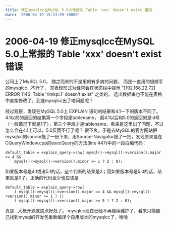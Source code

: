 ```yaml
---
title: 修正mysqlcc在MySQL 5.0上常报的 Table 'xxx' doesn't exist 错误
date: '2006-04-19 15:13:59 +0800'
---
```


# 2006-04-19  修正mysqlcc在MySQL 5.0上常报的 Table 'xxx' doesn't exist 错误

公司上了MySQL 5.0， 随之而来的不是用的有多爽的问题， 而是一直用的很顺手的mysqlcc...不行了， 其表现形式为经常会在状态栏中提示 "\[192.168.22.72\] ERROR 1146: Table 'rimkpi.1' doesn't exist" 之类的。 选出数据来也不能在表格中直接修改了，到底mysqlcc出了啥问题呢？

经过观察，发现在MySQL 5.0上 EXPLAIN 语句的结果和4.1一下的版本不同了。4.1以前的返回的结果第一个字段是tablename， 而4.1以后和5.0的返回的是id号（一般情况下就是1了），第三个字段才是tablename。看来是这里出了问题，不过怎么会在4.1上可以，5.0反而不行了呢？ 很不爽，于是去MySQL的官方网站把mysqlcc的source拖了一份下来，用Source-Navigator跟了一把，发现原来是在CQueryWindow.cpp的execQuery的方法\(line 447\)中的一段白痴代码：

```text
default_table = explain_query->row( mysql()->mysql()->version().major >= 4 &&
    mysql()->mysql()->version().minor >= 1 ? 2 : 0);
```

如果版本号是4.1或者5.1的话，这个判断的结果是2；而如果版本号是5.0的话，结果就是0了。正确的代码至少也应该是

```text
default_table = explain_query->row(
    ( mysql()->mysql()->version().major == 4 && mysql()->mysql()->version().minor >= 1 ) ||
    ( mysql()->mysql()->version().major >= 5 ) ? 2 : 0);
```

真是...大概开源就这点好处了。 mysqlcc现在已经不再继续维护了，看来只能自己找到mysql的开发包重新编译个自用版本的mysqlcc了，哈哈

